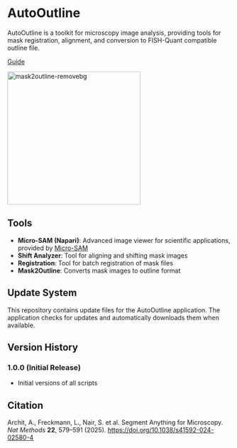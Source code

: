 # AutoOutline

AutoOutline is a toolkit for microscopy image analysis, providing tools for mask registration, alignment, and conversion to FISH-Quant compatible outline file.

[Guide](https://yonghaozhao722.github.io/AutoOutlineDoc/)

<img src="https://github.com/user-attachments/assets/f3c54b82-fb7b-479c-80d0-a83b345db24f" alt="mask2outline-removebg" width="300">

## Tools

- **Micro-SAM (Napari)**: Advanced image viewer for scientific applications, provided by [Micro-SAM](https://github.com/computational-cell-analytics/micro-sam)
- **Shift Analyzer**: Tool for aligning and shifting mask images  
- **Registration**: Tool for batch registration of mask files
- **Mask2Outline**: Converts mask images to outline format

## Update System

This repository contains update files for the AutoOutline application. The application checks for updates and automatically downloads them when available.

## Version History

### 1.0.0 (Initial Release)
- Initial versions of all scripts 

## Citation

Archit, A., Freckmann, L., Nair, S. et al. Segment Anything for Microscopy. *Nat Methods* **22**, 579–591 (2025). https://doi.org/10.1038/s41592-024-02580-4

